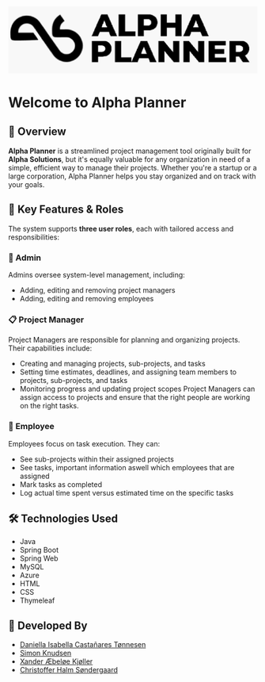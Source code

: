 ![Alpha Planner Logo](https://github.com/daniellaisabella/AlphaPlanner/blob/10446c92f0e040dbc89d0a52acea0a1c740fbb76/src/main/resources/static/images/alpha-planner-logo.png)

# Welcome to **Alpha Planner**

## 📝 Overview  
**Alpha Planner** is a streamlined project management tool originally built for **Alpha Solutions**, but it's equally valuable for any organization in need of a simple, efficient way to manage their projects. Whether you're a startup or a large corporation, Alpha Planner helps you stay organized and on track with your goals.

## 🚀 Key Features & Roles  
The system supports **three user roles**, each with tailored access and responsibilities:

### 👑 Admin
Admins oversee system-level management, including:
- Adding, editing and removing project managers
- Adding, editing and removing employees  

### 📋 Project Manager
Project Managers are responsible for planning and organizing projects. Their capabilities include:
- Creating and managing projects, sub-projects, and tasks
- Setting time estimates, deadlines, and assigning team members to projects, sub-projects, and tasks
- Monitoring progress and updating project scopes
Project Managers can assign access to projects and ensure that the right people are working on the right tasks.

### 👷 Employee
Employees focus on task execution. They can:
- See sub-projects within their assigned projects
- See tasks, important information aswell which employees that are assigned
- Mark tasks as completed
- Log actual time spent versus estimated time on the specific tasks

## 🛠️ Technologies Used
- Java  
- Spring Boot  
- Spring Web  
- MySQL  
- Azure  
- HTML  
- CSS  
- Thymeleaf  

## 👥 Developed By
- [Daniella Isabella Castañares Tønnesen](https://github.com/daniellaisabella)  
- [Simon Knudsen](https://github.com/Simonknu)  
- [Xander Æbeløe Kjøller](https://github.com/XanderKjoller)  
- [Christoffer Halm Søndergaard](https://github.com/ChrisHS03)
